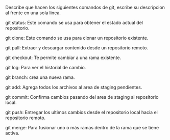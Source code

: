 Describe que hacen los siguientes comandos de git, escribe su descripcion al frente en una sola linea.

git status: Este comando se usa para obtener el estado actual del repositorio.

git clone: Este comando se usa para clonar un repositorio existente.

git pull: Extraer y descargar contenido desde un repositorio remoto.

git checkout: Te permite cambiar a una rama existente.

git log: Para ver el historial de cambio.

git branch: crea una nueva rama.

git add:  Agrega todos los archivos al area de staging pendientes.

git commit: Confirma cambios pasando del area de staging al repositorio local.

git push: Entregar los ultimos cambios desde el repositorio local hacia el repositorio remoto.

git merge: Para fusionar uno o más ramas dentro de la rama que se tiene activa.
